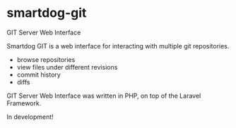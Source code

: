# smartdog-git
GIT Server Web Interface

Smartdog GIT is a web interface for interacting with multiple git repositories. 
- browse repositories 
- view files under different revisions
- commit history
- diffs

GIT Server Web Interface was written in PHP, on top of the Laravel Framework.

In development!
